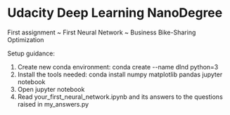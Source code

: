 # Udacity Deep Learning NanoDegree
 
First assignment ~ First Neural Network ~ Business Bike-Sharing Optimization
 
Setup guidance:
1.	Create new conda environment:  conda create --name dlnd python=3
2.	Install the tools needed:  conda install numpy matplotlib pandas jupyter notebook
3.	Open jupyter notebook
4.	Read your_first_neural_network.ipynb and its answers to the questions raised in my_answers.py

